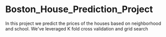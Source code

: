 # Boston_House_Prediction_Project
In this project we predict the prices of the houses based on neighborhood and school. We've leveraged K fold cross validation and grid search
